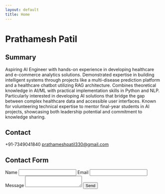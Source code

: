 ```yaml
---
layout: default
title: Home
---
```

# Prathamesh Patil
## Summary
Aspiring AI Engineer with hands-on experience in developing healthcare and e-commerce analytics solutions. Demonstrated expertise in building intelligent systems through projects like a multi-disease prediction platform and a healthcare chatbot utilizing RAG architecture. Combines theoretical knowledge in AI/ML with practical implementation skills in Python and NLP. Particularly interested in developing AI solutions that bridge the gap between complex healthcare data and accessible user interfaces. Known for volunteering technical expertise to mentor final-year students in AI projects, showcasing both leadership potential and commitment to knowledge sharing.
## Contact
+91-7349041840
prathameshpatil330@gmail.com
## Contact Form
<form action="https://formspree.io/prathameshpatil330@gmail.com" method="POST">
  <label for="name">Name</label>
  <input type="text" name="name" id="name">
  <label for="email">Email</label>
  <input type="email" name="email" id="email">
  <label for="message">Message</label>
  <textarea name="message" id="message"></textarea>
  <button type="submit">Send</button>
</form>
<!-- Placeholder for future AI integration, e.g., AI news feed -->
<div id="ai-integration-placeholder">
  <!-- Add JavaScript here later for dynamic AI content -->
</div>